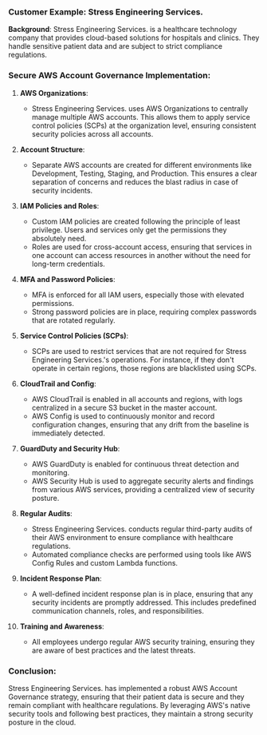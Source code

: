 
### Customer Example: Stress Engineering Services.

**Background**: Stress Engineering Services. is a healthcare technology company that provides cloud-based solutions for hospitals and clinics. They handle sensitive patient data and are subject to strict compliance regulations.

### Secure AWS Account Governance Implementation:

1. **AWS Organizations**:
    - Stress Engineering Services. uses AWS Organizations to centrally manage multiple AWS accounts. This allows them to apply service control policies (SCPs) at the organization level, ensuring consistent security policies across all accounts.

2. **Account Structure**:
    - Separate AWS accounts are created for different environments like Development, Testing, Staging, and Production. This ensures a clear separation of concerns and reduces the blast radius in case of security incidents.

3. **IAM Policies and Roles**:
    - Custom IAM policies are created following the principle of least privilege. Users and services only get the permissions they absolutely need.
    - Roles are used for cross-account access, ensuring that services in one account can access resources in another without the need for long-term credentials.

4. **MFA and Password Policies**:
    - MFA is enforced for all IAM users, especially those with elevated permissions.
    - Strong password policies are in place, requiring complex passwords that are rotated regularly.

5. **Service Control Policies (SCPs)**:
    - SCPs are used to restrict services that are not required for Stress Engineering Services.'s operations. For instance, if they don't operate in certain regions, those regions are blacklisted using SCPs.

6. **CloudTrail and Config**:
    - AWS CloudTrail is enabled in all accounts and regions, with logs centralized in a secure S3 bucket in the master account.
    - AWS Config is used to continuously monitor and record configuration changes, ensuring that any drift from the baseline is immediately detected.

7. **GuardDuty and Security Hub**:
    - AWS GuardDuty is enabled for continuous threat detection and monitoring.
    - AWS Security Hub is used to aggregate security alerts and findings from various AWS services, providing a centralized view of security posture.

8. **Regular Audits**:
    - Stress Engineering Services. conducts regular third-party audits of their AWS environment to ensure compliance with healthcare regulations.
    - Automated compliance checks are performed using tools like AWS Config Rules and custom Lambda functions.

9. **Incident Response Plan**:
    - A well-defined incident response plan is in place, ensuring that any security incidents are promptly addressed. This includes predefined communication channels, roles, and responsibilities.

10. **Training and Awareness**:
    - All employees undergo regular AWS security training, ensuring they are aware of best practices and the latest threats.

### Conclusion:
Stress Engineering Services. has implemented a robust AWS Account Governance strategy, ensuring that their patient data is secure and they remain compliant with healthcare regulations. By leveraging AWS's native security tools and following best practices, they maintain a strong security posture in the cloud.